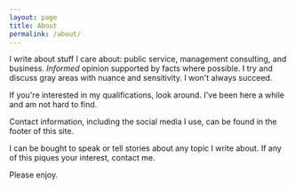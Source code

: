 ```yaml
---
layout: page
title: About
permalink: /about/
---
```

I write about stuff I care about: public service, management consulting, and business. 
*Informed* opinion supported by facts where possible. I try and discuss gray areas 
with nuance and sensitivity. I won't always succeed.

If you're interested in my qualifications, look around.  I've been here a while and am 
not hard to find.

Contact information, including the social media I use, can be found in the footer of 
this site. 

I can be bought to speak or tell stories about any topic I write about. If any of this 
piques your interest, contact me. 

Please enjoy.